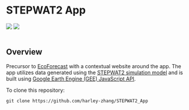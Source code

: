 # STEPWAT2 App

<div>
  <img src="https://img.shields.io/badge/Google%20Earth%20Engine-%234285F4.svg?style=for-the-badge&logo=googleearthengine&logoColor=white"/>
  <img src="https://img.shields.io/badge/JavaScript-%23323330.svg?style=for-the-badge&logo=javascript&logoColor=%23F7DF1E"/>
</div>

<br>

## Overview

Precursor to [EcoForecast](https://ecoforecast.info/) with a contextual website around the app. The app utilizes data generated using the [STEPWAT2 simulation model](https://github.com/DrylandEcology/STEPWAT2) and is built using [Google Earth Engine (GEE) JavaScript API](https://developers.google.com/earth-engine).

To clone this repository:

    git clone https://github.com/harley-zhang/STEPWAT2_App
